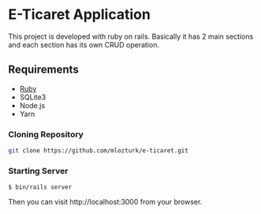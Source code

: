 # E-Ticaret Application

This project is developed with ruby on rails. Basically it has 2 main sections and each section has its own CRUD operation.
## Requirements
- [Ruby](https://gorails.com/setup/ubuntu/18.04)
- SQLite3
- Node.js
- Yarn

### Cloning Repository
```bash
git clone https://github.com/mlozturk/e-ticaret.git
```
### Starting Server
```
$ bin/rails server
```
Then you can visit http://localhost:3000 from your browser.
